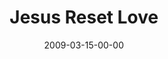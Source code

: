 ---
layout: message
category: message
series: "Reset"
title: "Jesus Reset Love"
date: 2009-03-15-00-00
message_id: 552
audio: "http://s3.amazonaws.com/crossroads-media/messages/audio/Reset4.mp3"
audio-duration: "35:48"
description: "Jesus reset our understanding of love by dying on the cross."
video: "http://s3.amazonaws.com/crossroads-media/messages/video/Reset4.mp4"
video-duration: "39:57"
video-image: "http://s3.amazonaws.com/crossroads-media/images/Reset4-still.jpg"
program: "http://s3.amazonaws.com/crossroads-media/documents/0314_15Program.pdf"
tag: 
 - love
 - jesus
 - reset
 - tome
 - cross
explicit: false
---